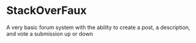 # StackOverFaux
A very basic forum system with the ability to create a post, a description, and vote a submission up or down
